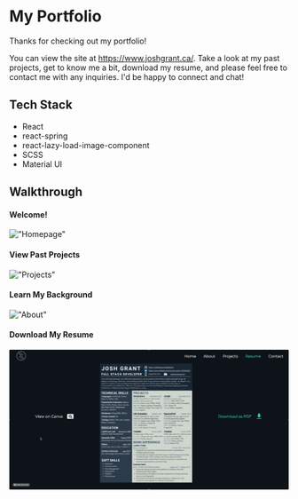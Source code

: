 # My Portfolio

Thanks for checking out my portfolio! 

You can view the site at https://www.joshgrant.ca/. Take a look at my past projects, get to know me a bit, download my resume, and please feel free to contact me with any inquiries. I'd be happy to connect and chat!

## Tech Stack
- React
- react-spring
- react-lazy-load-image-component
- SCSS
- Material UI

## Walkthrough

#### Welcome!

!["Homepage"](https://github.com/JoshGrant5/portfolio/blob/updates/public/gifs/2020-12-20%2015.21.17.gif)

#### View Past Projects

!["Projects"](https://github.com/JoshGrant5/portfolio/blob/updates/public/gifs/2020-12-20%2015.22.53.gif)

#### Learn My Background

!["About"](https://github.com/JoshGrant5/portfolio/blob/updates/public/gifs/2020-12-20%2015.23.20.gif)

#### Download My Resume

!["Resume"](https://github.com/JoshGrant5/portfolio/blob/updates/public/gifs/2020-12-20%2015.23.56.gif)
